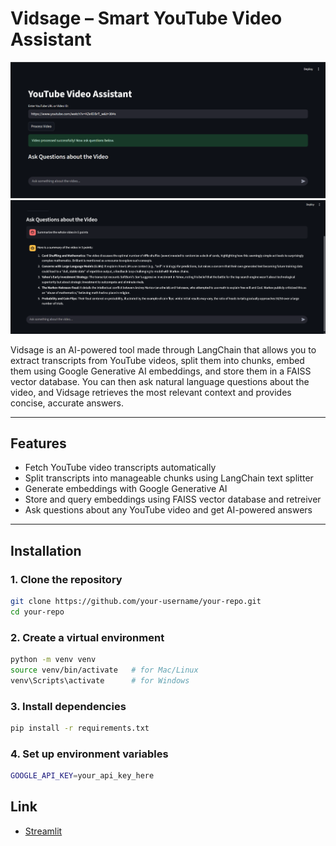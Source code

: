 #  Vidsage – Smart YouTube Video Assistant

![Alt Text](assets/Img2.png)
![Alt Text](assets/Img1.png)

Vidsage is an AI-powered tool made through LangChain that allows you to extract transcripts from YouTube videos, split them into chunks, embed them using Google Generative AI embeddings, and store them in a FAISS vector database.
You can then ask natural language questions about the video, and Vidsage retrieves the most relevant context and provides concise, accurate answers.

---

## Features
- Fetch YouTube video transcripts automatically
- Split transcripts into manageable chunks using LangChain text splitter
- Generate embeddings with Google Generative AI
- Store and query embeddings using FAISS vector database and retreiver
- Ask questions about any YouTube video and get AI-powered answers

---

## Installation

### 1. Clone the repository
```bash
git clone https://github.com/your-username/your-repo.git
cd your-repo
```
### 2. Create a virtual environment
```bash
python -m venv venv
source venv/bin/activate   # for Mac/Linux
venv\Scripts\activate      # for Windows
```
### 3. Install dependencies
```bash
pip install -r requirements.txt
```
### 4. Set up environment variables
```bash
GOOGLE_API_KEY=your_api_key_here
```
## Link
- [Streamlit](https://vidsage.streamlit.app/)




